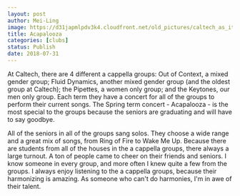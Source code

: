 ```yaml
---
layout: post
author: Mei-Ling
image: https://d31japmlpdv3k4.cloudfront.net/old_pictures/caltech_as_it_happens/6a0105349b8251970b022ad37e16e2200d.jpg
title: Acapalooza
categories: [clubs]
status: Publish
date: 2018-07-31
---
```


At Caltech, there are 4 different a cappella groups: Out of Context, a mixed gender group; Fluid Dynamics, another mixed gender group (and the oldest group at Caltech); the Pipettes, a women only group; and the Keytones, our men only group. Each term they have a concert for all of the groups to perform their current songs. The Spring term concert - Acapalooza - is the most special to the groups because the seniors are graduating and will have to say goodbye.

All of the seniors in all of the groups sang solos. They choose a wide range and a great mix of songs, from Ring of Fire to Wake Me Up. Because there are students from all of the houses in the a cappella groups, there always a large turnout. A ton of people came to cheer on their friends and seniors. I know someone in every group, and more often I knew quite a few from the groups. I always enjoy listening to the a cappella groups, because their harmonizing is amazing. As someone who can't do harmonies, I'm in awe of their talent.

